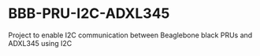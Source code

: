 # BBB-PRU-I2C-ADXL345
Project to enable I2C communication between Beaglebone black PRUs and ADXL345 using I2C
